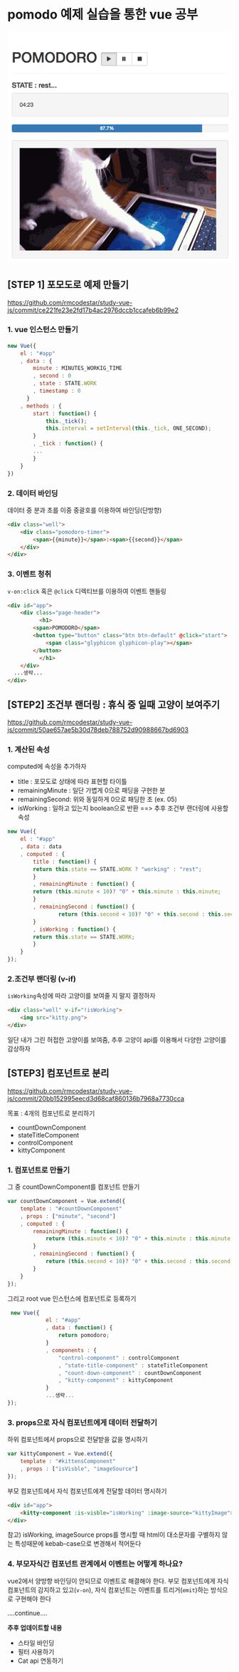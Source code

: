 # pomodo 예제 실습을 통한 vue 공부

![ScreenShot](https://github.com/rmcodestar/study-vue-js/blob/master/img/pomodoro.png)



## [STEP 1] 포모도로 예제 만들기

https://github.com/rmcodestar/study-vue-js/commit/ce221fe23e2fd17b4ac2976dccb1ccafeb6b99e2



### 1. vue 인스턴스 만들기

```javascript
new Vue({
	el : "#app"
	, data : {
        minute : MINUTES_WORKIG_TIME
        , second : 0
        , state : STATE.WORK
        , timestamp : 0
      }
    , methods : {
        start : function() {
            this._tick();
            this.interval = setInterval(this._tick, ONE_SECOND);
        }
        , _tick : function() {
        ...
        }
    }
})
```



### 2. 데이터 바인딩

데이터 중 분과 초를 이중 중괄호를 이용하여 바인딩(단방향)

```html
<div class="well">
	<div class="pomodoro-timer">
		<span>{{minute}}</span>:<span>{{second}}</span>
	</div>
</div>
```



### 3. 이벤트 청취 

`v-on:click` 혹은 `@click` 디렉티브를 이용하여 이벤트 핸들링

```html
<div id="app">
	<div class="page-header">
	      <h1>
		<span>POMODORO</span>
		<button type="button" class="btn btn-default" @click="start">
		    <span class="glyphicon glyphicon-play"></span>
		</button>
	      </h1>
	</div>
  ...생략...
</div>
```


## [STEP2] 조건부 랜더링 : 휴식 중 일때 고양이 보여주기

https://github.com/rmcodestar/study-vue-js/commit/50ae657ae5b30d78deb788752d90988667bd6903

### 1. 계산된 속성

computed에 속성을 추가하자

* title : 포모도로 상태에 따라 표현할 타이틀
* remainingMinute : 일단 가볍게 0으로 패딩을 구현한 분
* remainingSecond: 위와 동일하게 0으로 패딩한 초 (ex. 05) 
* isWorking : 일하고 있는지 boolean으로 반환 ==> 추후 조건부 랜더링에 사용할 속성

```javascript
new Vue({
    el : "#app"
    , data : data
    , computed : {
        title : function() {
		return this.state == STATE.WORK ? "working" : "rest";
        }
        , remainingMinute : function() {
		return (this.minute < 10)? "0" + this.minute : this.minute;
        }
        , remainingSecond : function() {
                return (this.second < 10)? "0" + this.second : this.second;
        }
        , isWorking : function() {
		return this.state == STATE.WORK;
        }
    }
});
```



### 2.조건부 랜더링 (v-if)

`isWorking`속성에 따라 고양이를 보여줄 지 말지 결정하자

```Html
<div class="well" v-if="!isWorking">
	<img src="kitty.png">
</div>
```

일단 내가 그린 허접한 고양이를 보여줌, 추후 고양이 api를 이용해서 다양한 고양이를 감상하자



## [STEP3] 컴포넌트로 분리

https://github.com/rmcodestar/study-vue-js/commit/20bb152995eecd3d68caf860136b7968a7730cca



목표 : 4개의 컴포넌트로 분리하기

- countDownComponent
- stateTitleComponent
- controlComponent
- kittyComponent



### 1. 컴포넌트로 만들기

그 중 countDownComponent를 컴포넌트 만들기

```javascript
var countDownComponent = Vue.extend({
	template : "#countDownComponent"
	, props : ["minute", "second"]
	, computed : {
        remainingMinute : function() {
        	return (this.minute < 10)? "0" + this.minute : this.minute;
        }
        , remainingSecond : function() {
        	return (this.second < 10)? "0" + this.second : this.second;
        }
	}
});
```

그리고 root vue 인스턴스에 컴포넌트로 등록하기

```javascript
 new Vue({
            el : "#app"
            , data : function() {
                return pomodoro;
            }
            , components : {
                "control-component" : controlComponent
                , "state-title-component" : stateTitleComponent
                , "count-down-component" : countDownComponent
                , "kitty-component" : kittyComponent
            }
   			...생략...
});
```

### 3. props으로 자식 컴포넌트에게 데이터 전달하기
하위 컴포넌트에서 props으로 전달받을 값을 명시하기
```javascript
var kittyComponent = Vue.extend({
    template : "#kittensComponent"
    , props : ["isVisble", "imageSource"]
});
```

부모 컴포넌트에서 자식 컴포넌트에게 전달할 데이터 명시하기

```html
<div id="app">
    <kitty-component :is-visble="isWorking" :image-source="kittyImage"></kitty-component>
</div>
```
참고) isWorking, imageSource props를 명시할 때 html이 대소문자를 구별하지 않는 특성때문에 kebab-case으로 변경해서 적어둔다


### 4. 부모자식간 컴포넌트 관계에서 이벤트는 어떻게 하나요?
vue2에서 양방향 바인딩이 안되므로 이벤트로 해결해야 한다.
부모 컴포넌트에게 자식 컴포넌트의 감지하고 있고(`v-on`), 자식 컴포넌트는 이벤트를 트리거(`emit`)하는 방식으로 구현해야 한다

....continue....




**추후 업데이트할 내용**
* 스타일 바인딩
* 필터 사용하기
* Cat api 연동하기
